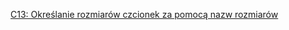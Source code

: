 [C13: Określanie rozmiarów czcionek za pomocą nazw rozmiarów](http://www.w3.org/TR/2016/NOTE-WCAG20-TECHS-20161007/C13)
